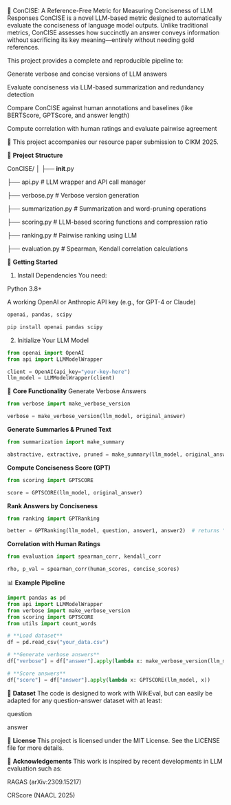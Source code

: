 🧠 ConCISE: A Reference-Free Metric for Measuring Conciseness of LLM Responses
ConCISE is a novel LLM-based metric designed to automatically evaluate the conciseness of language model outputs. Unlike traditional metrics, ConCISE assesses how succinctly an answer conveys information without sacrificing its key meaning—entirely without needing gold references.

This project provides a complete and reproducible pipeline to:

Generate verbose and concise versions of LLM answers

Evaluate conciseness via LLM-based summarization and redundancy detection

Compare ConCISE against human annotations and baselines (like BERTScore, GPTScore, and answer length)

Compute correlation with human ratings and evaluate pairwise agreement

📝 This project accompanies our resource paper submission to CIKM 2025.




🔧 **Project Structure**

ConCISE/
│
├── __init__.py

├── api.py               # LLM wrapper and API call manager

├── verbose.py           # Verbose version generation

├── summarization.py     # Summarization and word-pruning operations

├── scoring.py           # LLM-based scoring functions and compression ratio

├── ranking.py           # Pairwise ranking using LLM

├── evaluation.py        # Spearman, Kendall correlation calculations



🚀 **Getting Started**
1. Install Dependencies
You need:

Python 3.8+

A working OpenAI or Anthropic API key (e.g., for GPT-4 or Claude)

```python
openai, pandas, scipy

pip install openai pandas scipy
```



2. Initialize Your LLM Model
```python
from openai import OpenAI
from api import LLMModelWrapper

client = OpenAI(api_key="your-key-here")
llm_model = LLMModelWrapper(client)
```



🧪 **Core Functionality**
Generate Verbose Answers
```python
from verbose import make_verbose_version

verbose = make_verbose_version(llm_model, original_answer)
```



**Generate Summaries & Pruned Text**
```python
from summarization import make_summary

abstractive, extractive, pruned = make_summary(llm_model, original_answer)
```



**Compute Conciseness Score (GPT)**
```python
from scoring import GPTSCORE

score = GPTSCORE(llm_model, original_answer)
```


**Rank Answers by Conciseness**
```python
from ranking import GPTRanking

better = GPTRanking(llm_model, question, answer1, answer2)  # returns "answer 1" or "answer 2"
```


**Correlation with Human Ratings**
```python
from evaluation import spearman_corr, kendall_corr

rho, p_val = spearman_corr(human_scores, concise_scores)
```


📊 **Example Pipeline**
```python
import pandas as pd
from api import LLMModelWrapper
from verbose import make_verbose_version
from scoring import GPTSCORE
from utils import count_words

# **Load dataset**
df = pd.read_csv("your_data.csv")

# **Generate verbose answers**
df["verbose"] = df["answer"].apply(lambda x: make_verbose_version(llm_model, x))

# **Score answers**
df["score"] = df["answer"].apply(lambda x: GPTSCORE(llm_model, x))
```


📁 **Dataset**
The code is designed to work with WikiEval, but can easily be adapted for any question-answer dataset with at least:

question

answer


🪪 **License**
This project is licensed under the MIT License. See the LICENSE file for more details.

🙏 **Acknowledgements**
This work is inspired by recent developments in LLM evaluation such as:

RAGAS (arXiv:2309.15217)

CRScore (NAACL 2025)



